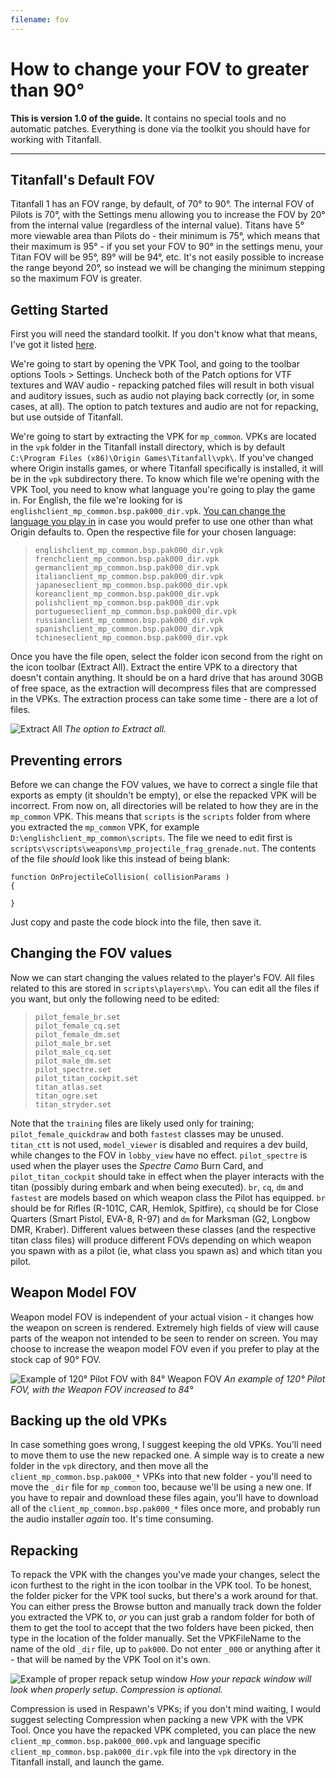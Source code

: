```yaml
---
filename: fov
---
```


# How to change your FOV to greater than 90°

**This is version 1.0 of the guide.** It contains no special tools and no automatic patches. Everything is done via the toolkit you should have for working with Titanfall.

---

## <a name="Default FOV"></a>Titanfall's Default FOV

Titanfall 1 has an FOV range, by default, of 70° to 90°. The internal FOV of Pilots is 70°, with the Settings menu allowing you to increase the FOV by 20° from the internal value (regardless of the internal value). Titans have 5° more viewable area than Pilots do - their minimum is 75°, which means that their maximum is 95° - if you set your FOV to 90° in the settings menu, your Titan FOV will be 95°, 89° will be 94°, etc. It's not easily possible to increase the range beyond 20°, so instead we will be changing the minimum stepping so the maximum FOV is greater.

## Getting Started

First you will need the standard toolkit. If you don't know what that means, I've got it listed [here](/titanfall_research/faq.html#Tools).

We're going to start by opening the VPK Tool, and going to the toolbar options Tools > Settings. Uncheck both of the Patch options for VTF textures and WAV audio - repacking patched files will result in both visual and auditory issues, such as audio not playing back correctly (or, in some cases, at all). The option to patch textures and audio are not for repacking, but use outside of Titanfall.

We're going to start by extracting the VPK for `mp_common`. VPKs are located in the `vpk` folder in the Titanfall install directory, which is by default `C:\Program Files (x86)\Origin Games\Titanfall\vpk\`. If you've changed where Origin installs games, or where Titanfall specifically is installed, it will be in the `vpk` subdirectory there. To know which file we're opening with the VPK Tool, you need to know what language you're going to play the game in. For English, the file we're looking for is `englishclient_mp_common.bsp.pak000_dir.vpk`. [You can change the language you play in](/titanfall_research/faq.html#Language) in case you would prefer to use one other than what Origin defaults to. Open the respective file for your chosen language:

> ```none
> englishclient_mp_common.bsp.pak000_dir.vpk
> frenchclient_mp_common.bsp.pak000_dir.vpk
> germanclient_mp_common.bsp.pak000_dir.vpk
> italianclient_mp_common.bsp.pak000_dir.vpk
> japaneseclient_mp_common.bsp.pak000_dir.vpk
> koreanclient_mp_common.bsp.pak000_dir.vpk
> polishclient_mp_common.bsp.pak000_dir.vpk
> portugueseclient_mp_common.bsp.pak000_dir.vpk
> russianclient_mp_common.bsp.pak000_dir.vpk
> spanishclient_mp_common.bsp.pak000_dir.vpk
> tchineseclient_mp_common.bsp.pak000_dir.vpk
> ```

Once you have the file open, select the folder icon second from the right on the icon toolbar (Extract All). Extract the entire VPK to a directory that doesn't contain anything. It should be on a hard drive that has around 30GB of free space, as the extraction will decompress files that are compressed in the VPKs. The extraction process can take some time - there are a lot of files.

![Extract All](/titanfall_research/assets/mom-2236/screenshots/fov/extract-all.png)
*The option to Extract all.*

## Preventing errors

Before we can change the FOV values, we have to correct a single file that exports as empty (it shouldn't be empty), or else the repacked VPK will be incorrect. From now on, all directories will be related to how they are in the `mp_common` VPK. This means that `scripts` is the `scripts` folder from where you extracted the `mp_common` VPK, for example `D:\englishclient_mp_common\scripts`. The file we need to edit first is `scripts\vscripts\weapons\mp_projectile_frag_grenade.nut`. The contents of the file *should* look like this instead of being blank:

```squirrel
function OnProjectileCollision( collisionParams )
{

}
```

Just copy and paste the code block into the file, then save it.

## <a name="Pilot"></a>Changing the FOV values

Now we can start changing the values related to the player's FOV. All files related to this are stored in `scripts\players\mp\`. You can edit all the files if you want, but only the following need to be edited:

> ```none
> pilot_female_br.set
> pilot_female_cq.set
> pilot_female_dm.set
> pilot_male_br.set
> pilot_male_cq.set
> pilot_male_dm.set
> pilot_spectre.set
> pilot_titan_cockpit.set
> titan_atlas.set
> titan_ogre.set
> titan_stryder.set
> ```

Note that the `training` files are likely used only for training; `pilot_female_quickdraw` and both `fastest` classes may be unused. `titan_ctt` is not used, `model_viewer` is disabled and requires a dev build, while changes to the FOV in `lobby_view` have no effect. `pilot_spectre` is used when the player uses the *Spectre Camo* Burn Card, and `pilot_titan_cockpit` should take in effect when the player interacts with the titan (possibly during embark and when being executed). `br`, `cq`, `dm` and `fastest` are models based on which weapon class the Pilot has equipped. `br` should be for Rifles (R-101C, CAR, Hemlok, Spitfire), `cq` should be for Close Quarters (Smart Pistol, EVA-8, R-97) and `dm` for Marksman (G2, Longbow DMR, Kraber). Different values between these classes (and the respective titan class files) will produce different FOVs depending on which weapon you spawn with as a pilot (ie, what class you spawn as) and which titan you pilot.

## <a name="Weapon"></a>Weapon Model FOV

Weapon model FOV is independent of your actual vision - it changes how the weapon on screen is rendered. Extremely high fields of view will cause parts of the weapon not intended to be seen to render on screen. You may choose to increase the weapon model FOV even if you prefer to play at the stock cap of 90° FOV.

![Example of 120° Pilot FOV with 84° Weapon FOV](/titanfall_research/assets/mom-2236/screenshots/fov/120-84-r101c.png)
*An example of 120° Pilot FOV, with the Weapon FOV increased to 84°*

## <a name="Backup"></a>Backing up the old VPKs

In case something goes wrong, I suggest keeping the old VPKs. You'll need to move them to use the new repacked one. A simple way is to create a new folder in the `vpk` directory, and then move all the `client_mp_common.bsp.pak000_*` VPKs into that new folder - you'll need to move the `_dir` file for `mp_common` too, because we'll be using a new one. If you have to repair and download these files again, you'll have to download all of the `client_mp_common.bsp.pak000_*` files once more, and probably run the audio installer *again* too. It's time consuming.

## <a name="Repack"></a>Repacking

To repack the VPK with the changes you've made your changes, select the icon furthest to the right in the icon toolbar in the VPK tool. To be honest, the folder picker for the VPK tool sucks, but there's a work around for that. You can either press the Browse button and manually track down the folder you extracted the VPK to, *or* you can just grab a random folder for both of them to get the tool to accept that the two folders have been picked, then type in the location of the folder manually. Set the VPKFileName to the name of the old `_dir` file, up to `pak000`. Do not enter `_000` or anything after it - that will be named by the VPK Tool on it's own.

![Example of proper repack setup window](/titanfall_research/assets/mom-2236/screenshots/fov/repack.png)
*How your repack window will look when properly setup. Compression is optional.*

Compression is used in Respawn's VPKs; if you don't mind waiting, I would suggest selecting Compression when packing a new VPK with the VPK Tool. Once you have the repacked VPK completed, you can place the new `client_mp_common.bsp.pak000_000.vpk` and language specific `client_mp_common.bsp.pak000_dir.vpk` file into the `vpk` directory in the Titanfall install, and launch the game.
